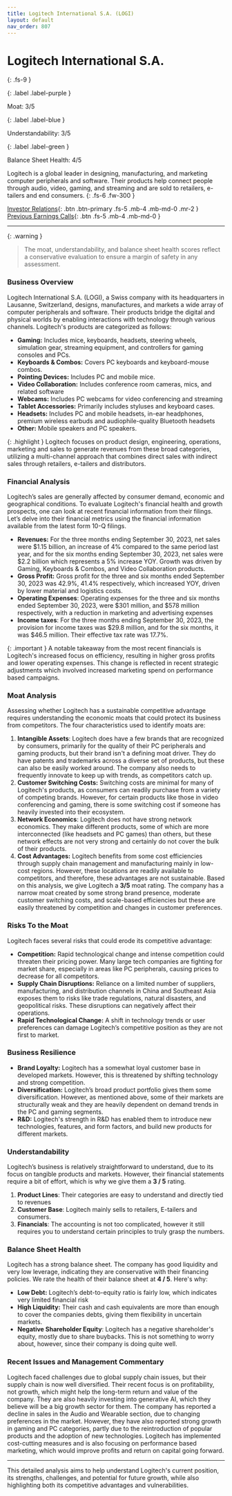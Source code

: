 ```yaml
---
title: Logitech International S.A. (LOGI)
layout: default
nav_order: 807
---
```


# Logitech International S.A.
{: .fs-9 }

{: .label .label-purple }

Moat: 3/5

{: .label .label-blue }

Understandability: 3/5

{: .label .label-green }

Balance Sheet Health: 4/5

Logitech is a global leader in designing, manufacturing, and marketing computer peripherals and software. Their products help connect people through audio, video, gaming, and streaming and are sold to retailers, e-tailers and end consumers.
{: .fs-6 .fw-300 }

[Investor Relations](https://www.google.com/search?q=LOGI+investor+relations){: .btn .btn-primary .fs-5 .mb-4 .mb-md-0 .mr-2 }
[Previous Earnings Calls](https://discountingcashflows.com/company/LOGI/transcripts/){: .btn .fs-5 .mb-4 .mb-md-0 }

---

{: .warning }
>The moat, understandability, and balance sheet health scores reflect a conservative evaluation to ensure a margin of safety in any assessment.



### Business Overview

Logitech International S.A. (LOGI), a Swiss company with its headquarters in Lausanne, Switzerland, designs, manufactures, and markets a wide array of computer peripherals and software.  Their products bridge the digital and physical worlds by enabling interactions with technology through various channels. Logitech's products are categorized as follows:
*   **Gaming:**  Includes mice, keyboards, headsets, steering wheels, simulation gear, streaming equipment, and controllers for gaming consoles and PCs.
*   **Keyboards & Combos:** Covers PC keyboards and keyboard-mouse combos.
*   **Pointing Devices:** Includes PC and mobile mice.
*   **Video Collaboration:**  Includes conference room cameras, mics, and related software
*   **Webcams:** Includes PC webcams for video conferencing and streaming
*   **Tablet Accessories:** Primarily includes styluses and keyboard cases.
*   **Headsets:** Includes PC and mobile headsets, in-ear headphones, premium wireless earbuds and audiophile-quality Bluetooth headsets
*   **Other:** Mobile speakers and PC speakers.

{: .highlight }
Logitech focuses on product design, engineering, operations, marketing and sales to generate revenues from these broad categories, utilizing a multi-channel approach that combines direct sales with indirect sales through retailers, e-tailers and distributors.

### Financial Analysis

Logitech’s sales are generally affected by consumer demand, economic and geographical conditions. To evaluate Logitech's financial health and growth prospects, one can look at recent financial information from their filings. Let’s delve into their financial metrics using the financial information available from the latest form 10-Q filings.
*   **Revenues:**  For the three months ending September 30, 2023, net sales were $1.15 billion, an increase of 4% compared to the same period last year, and for the six months ending September 30, 2023, net sales were $2.2 billion which represents a 5% increase YOY. Growth was driven by Gaming, Keyboards & Combos, and Video Collaboration products.
*   **Gross Profit:** Gross profit for the three and six months ended September 30, 2023 was 42.9%, 41.4% respectively, which increased YOY, driven by lower material and logistics costs.
*  **Operating Expenses**: Operating expenses for the three and six months ended September 30, 2023, were $301 million, and $578 million respectively, with a reduction in marketing and advertising expenses
*  **Income taxes**: For the three months ending September 30, 2023, the provision for income taxes was $29.8 million, and for the six months, it was $46.5 million. Their effective tax rate was 17.7%.

{: .important }
A notable takeaway from the most recent financials is Logitech's increased focus on efficiency, resulting in higher gross profits and lower operating expenses. This change is reflected in recent strategic adjustments which involved increased marketing spend on performance based campaigns.

### Moat Analysis

Assessing whether Logitech has a sustainable competitive advantage requires understanding the economic moats that could protect its business from competitors. The four characteristics used to identify moats are:
1.  **Intangible Assets**: Logitech does have a few brands that are recognized by consumers, primarily for the quality of their PC peripherals and gaming products, but their brand isn't a defining moat driver. They do have patents and trademarks across a diverse set of products, but these can also be easily worked around. The company also needs to frequently innovate to keep up with trends, as competitors catch up.
2.   **Customer Switching Costs:** Switching costs are minimal for many of Logitech's products, as consumers can readily purchase from a variety of competing brands. However, for certain products like those in video conferencing and gaming, there is some switching cost if someone has heavily invested into their ecosystem.
3.   **Network Economics**: Logitech does not have strong network economics. They make different products, some of which are more interconnected (like headsets and PC games) than others, but these network effects are not very strong and certainly do not cover the bulk of their products.
4.   **Cost Advantages:** Logitech benefits from some cost efficiencies through supply chain management and manufacturing mainly in low-cost regions. However, these locations are readily available to competitors, and therefore, these advantages are not sustainable.
Based on this analysis, we give Logitech a **3/5** moat rating. The company has a narrow moat created by some strong brand presence, moderate customer switching costs, and scale-based efficiencies but these are easily threatened by competition and changes in customer preferences.

### Risks To the Moat

Logitech faces several risks that could erode its competitive advantage:
* **Competition:** Rapid technological change and intense competition could threaten their pricing power. Many large tech companies are fighting for market share, especially in areas like PC peripherals, causing prices to decrease for all competitors.
*   **Supply Chain Disruptions:** Reliance on a limited number of suppliers, manufacturing, and distribution channels in China and Southeast Asia exposes them to risks like trade regulations, natural disasters, and geopolitical risks. These disruptions can negatively affect their operations.
*   **Rapid Technological Change:** A shift in technology trends or user preferences can damage Logitech’s competitive position as they are not first to market.

### Business Resilience
*   **Brand Loyalty:**  Logitech has a somewhat loyal customer base in developed markets. However, this is threatened by shifting technology and strong competition.
*   **Diversification:** Logitech’s broad product portfolio gives them some diversification. However, as mentioned above, some of their markets are structurally weak and they are heavily dependent on demand trends in the PC and gaming segments.
*   **R&D:** Logitech's strength in R&D has enabled them to introduce new technologies, features, and form factors, and build new products for different markets.

### Understandability

Logitech’s business is relatively straightforward to understand, due to its focus on tangible products and markets. However, their financial statements require a bit of effort, which is why we give them a **3 / 5** rating.
1.  **Product Lines**: Their categories are easy to understand and directly tied to revenues
2.  **Customer Base**: Logitech mainly sells to retailers, E-tailers and consumers.
3.  **Financials**: The accounting is not too complicated, however it still requires you to understand certain principles to truly grasp the numbers.

### Balance Sheet Health

Logitech has a strong balance sheet. The company has good liquidity and very low leverage, indicating they are conservative with their financing policies. We rate the health of their balance sheet at **4 / 5**. Here's why:
*   **Low Debt:** Logitech’s debt-to-equity ratio is fairly low, which indicates very limited financial risk
*   **High Liquidity:** Their cash and cash equivalents are more than enough to cover the companies debts, giving them flexibility in uncertain markets.
*   **Negative Shareholder Equity**: Logitech has a negative shareholder's equity, mostly due to share buybacks. This is not something to worry about, however, since their company is doing quite well.

### Recent Issues and Management Commentary
Logitech faced challenges due to global supply chain issues, but their supply chain is now well diversified. Their recent focus is on profitability, not growth, which might help the long-term return and value of the company. They are also heavily investing into generative AI, which they believe will be a big growth sector for them.
The company has reported a decline in sales in the Audio and Wearable section, due to changing preferences in the market. However, they have also reported strong growth in gaming and PC categories, partly due to the reintroduction of popular products and the adoption of new technologies. Logitech has implemented cost-cutting measures and is also focusing on performance based marketing, which would improve profits and return on capital going forward.

---
This detailed analysis aims to help understand Logitech's current position, its strengths, challenges, and potential for future growth, while also highlighting both its competitive advantages and vulnerabilities.
